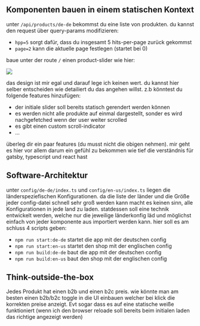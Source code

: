 

## Komponenten bauen in einem statischen Kontext

unter `/api/products/de-de` bekommst du eine liste von produkten. du kannst den request über query-params modifizieren:

- `hpp=5` sorgt dafür, dass du insgesamt 5 hits-per-page zurück gekommst
- `page=2` kann die aktuelle page festlegen (startet bei 0)

baue unter der route `/` einen product-slider wie hier:

<img src='./assets/slider-example.png'>

das design ist mir egal und darauf lege ich keinen wert. du kannst hier selber entscheiden wie detailiert du das angehen willst. z.b könntest du folgende features hinzufügen:

- der initiale slider soll bereits statisch gerendert werden können
- es werden nicht alle produkte auf einmal dargestellt, sonder es wird nachgefetched wenn der user weiter scrolled
- es gibt einen custom scroll-indicator
- ...

überleg dir ein paar features (du musst nicht die obigen nehmen). mir geht es hier vor allem darum ein gefühl zu bekommen wie tief die verständnis für gatsby, typescript und react hast

## Software-Architektur

unter `config/de-de/index.ts` und `config/en-us/index.ts` liegen die länderspeziefischen Konfigurationen. da die liste der länder und die Größe jeder config-datei schnell sehr groß werden kann macht es keinen sinn, alle Konfigurationen in jede land zu laden. statdessen soll eine technik entwickelt werden, welche nur die jeweilige länderkonfig läd und möglichst einfach von jeder komponente aus importiert werden kann. hier soll es am schluss 4 scripts geben:

- `npm run start:de-de` startet die app mit der deutschen config
- `npm run start:en-us` startet den shop mit der englischen config
- `npm run build:de-de` baut die app mit der deutschen config
- `npm run build:en-us` baut den shop mit der englischen config

## Think-outside-the-box

Jedes Produkt hat einen b2b und einen b2c preis. wie könnte man am besten einen b2b/b2c toggle in die UI einbauen welcher bei klick die korrekten preise anzeigt. Evt sogar dass es auf eine statische weiße funktioniert (wenn ich den browser reloade soll bereits beim initialen laden das richtige angezeigt werden)
